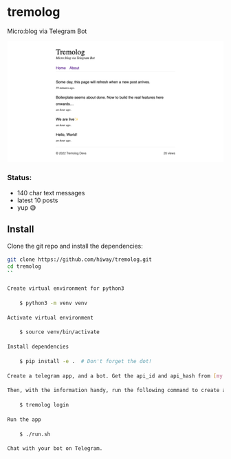 # tremolog

Micro:blog via Telegram Bot

![Tremolog Home Screenshot](tremolog-home-screenshot.png)

### Status:

- 140 char text messages
- latest 10 posts
- yup 😅

## Install

Clone the git repo and install the dependencies:

```bash
git clone https://github.com/hiway/tremolog.git
cd tremolog
``

Create virtual environment for python3

    $ python3 -m venv venv  

Activate virtual environment
    
    $ source venv/bin/activate

Install dependencies
    
    $ pip install -e .  # Don't forget the dot!

Create a telegram app, and a bot. Get the api_id and api_hash from [my.telegram.org](https://my.telegram.org/apps) and get the bot token from [t.me/botfather](https://t.me/botfather)

Then, with the information handy, run the following command to create a config file:
    
    $ tremolog login

Run the app

    $ ./run.sh

Chat with your bot on Telegram.
